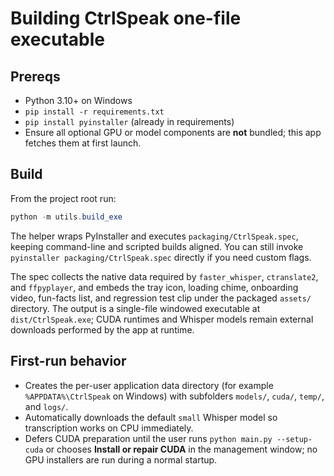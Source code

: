 # Building CtrlSpeak one-file executable

## Prereqs
- Python 3.10+ on Windows
- `pip install -r requirements.txt`
- `pip install pyinstaller` (already in requirements)
- Ensure all optional GPU or model components are **not** bundled; this app fetches them at first launch.

## Build
From the project root run:

```powershell
python -m utils.build_exe
```

The helper wraps PyInstaller and executes `packaging/CtrlSpeak.spec`, keeping command-line and scripted builds aligned. You can still invoke `pyinstaller packaging/CtrlSpeak.spec` directly if you need custom flags.

The spec collects the native data required by `faster_whisper`, `ctranslate2`, and `ffpyplayer`, and embeds the tray icon, loading chime, onboarding video, fun-facts list, and regression test clip under the packaged `assets/` directory. The output is a single-file windowed executable at `dist/CtrlSpeak.exe`; CUDA runtimes and Whisper models remain external downloads performed by the app at runtime.

## First-run behavior
- Creates the per-user application data directory (for example `%APPDATA%\CtrlSpeak` on Windows) with subfolders `models/`, `cuda/`, `temp/`, and `logs/`.
- Automatically downloads the default `small` Whisper model so transcription works on CPU immediately.
- Defers CUDA preparation until the user runs `python main.py --setup-cuda` or chooses **Install or repair CUDA** in the management window; no GPU installers are run during a normal startup.
